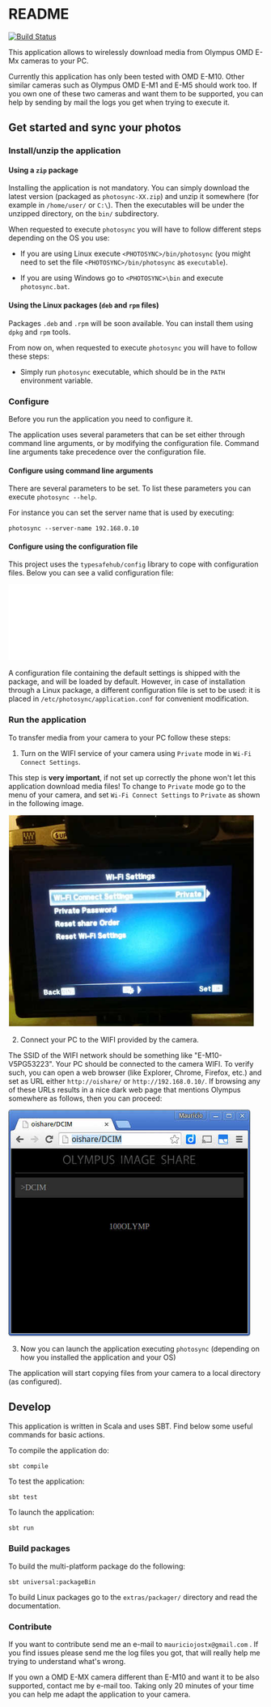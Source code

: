 # README

[![Build Status](https://api.travis-ci.org/mauriciojost/olympus-photosync.svg)](https://travis-ci.org/mauriciojost/olympus-photosync)

This application allows to wirelessly download media from Olympus OMD E-Mx cameras to your PC.

Currently this application has only been tested with OMD E-M10. Other similar cameras such as Olympus OMD E-M1 and E-M5 should work too. If you own one of these two cameras and want them to be supported, you can help by sending by mail the logs you get when trying to execute it. 

## Get started and sync your photos

### Install/unzip the application 

#### Using a `zip` package

Installing the application is not mandatory. You can simply download the latest version (packaged as `photosync-XX.zip`) and unzip it somewhere (for example in `/home/user/` or `C:\`). Then the executables will be under the unzipped directory, on the `bin/` subdirectory.

When requested to execute `photosync` you will have to follow different steps depending on the OS you use: 

 - If you are using Linux execute `<PHOTOSYNC>/bin/photosync` (you might need to set the file `<PHOTOSYNC>/bin/photosync` as `executable`). 
 
 - If you are using Windows go to `<PHOTOSYNC>\bin` and execute `photosync.bat`.

#### Using the Linux packages (`deb` and `rpm` files)

Packages `.deb` and `.rpm` will be soon available. You can install them using `dpkg` and `rpm` tools.

From now on, when requested to execute `photosync` you will have to follow these steps:

 - Simply run `photosync` executable, which should be in the `PATH` environment variable.
 
### Configure

Before you run the application you need to configure it. 

The application uses several parameters that can be set either through command line arguments, or by modifying the configuration file. Command line arguments take precedence over the configuration file.

#### Configure using command line arguments

There are several parameters to be set. To list these parameters you can execute `photosync --help`.

For instance you can set the server name that is used by executing: 

```
photosync --server-name 192.168.0.10
```

#### Configure using the configuration file

This project uses the `typesafehub/config` library to cope with configuration files. Below you can see a valid configuration file:

![Sample configuration file](src/main/resources/application.conf)

A configuration file containing the default settings is shipped with the package, and will be loaded by default. However, in case of installation through a Linux package, a different configuration file is set to be used: it is placed in `/etc/photosync/application.conf` for convenient modification.

### Run the application

To transfer media from your camera to your PC follow these steps:

1. Turn on the WIFI service of your camera using `Private` mode in `Wi-Fi Connect Settings`. 

This step is **very important**, if not set up correctly the phone won't let this application download media files! To change to `Private` mode go to the menu of your camera, and set `Wi-Fi Connect Settings` to `Private` as shown in the following image.

![Camera in private mode](doc/images/camera-in-wifi-connect-settings-private-mode.jpg)

2. Connect your PC to the WIFI provided by the camera. 

The SSID of the WIFI network should be something like "E-M10-V5PG53223". Your PC should be connected to the camera WIFI. To verify such, you can open a web browser (like Explorer, Chrome, Firefox, etc.) and set as URL either `http://oishare/` or `http://192.168.0.10/`. If browsing any of these URLs results in a nice dark web page that mentions Olympus somewhere as follows, then you can proceed:

![PC correctly connected to the camera](doc/images/oishare-wifi-connected-ok.jpg)

3. Now you can launch the application executing `photosync` (depending on how you installed the application and your OS)

The application will start copying files from your camera to a local directory (as configured).

## Develop

This application is written in Scala and uses SBT. Find below some useful commands for basic actions.

To compile the application do:

```
sbt compile
```

To test the application:

```
sbt test
```

To launch the application:

```
sbt run
```

### Build packages

To build the multi-platform package do the following:

```
sbt universal:packageBin
```

To build Linux packages go to the `extras/packager/` directory and read the documentation.

### Contribute

If you want to contribute send me an e-mail to `mauriciojostx@gmail.com` . If you find issues please 
send me the log files you got, that will really help me trying to understand what's wrong.

If you own a OMD E-MX camera different than E-M10 and want it to be also supported, contact me
by e-mail too. Taking only 20 minutes of your time you can help me adapt the application to your camera.

